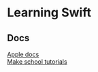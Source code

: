 <h1>Learning Swift</h1>

<h2>Docs</h2>
<a href="https://developer.apple.com/library/ios/documentation/Swift/Conceptual/Swift_Programming_Language/">Apple docs</a>
</BR>
<a href="https://www.makeschool.com/tutorials">Make school tutorials</a>
